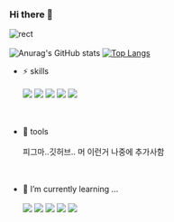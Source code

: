 ### Hi there 👋
![rect](https://capsule-render.vercel.app/api?type=rect&color=gradient&text=%20%207beunseo%20%20&fontAlign=20&fontSize=20&textBg=true&desc=Duksung%20Women%27s%20University%20%20Computer%20Engineering%&descAlign=60&descAlignY=50)<br><br>
![Anurag's GitHub stats](https://github-readme-stats.vercel.app/api?username=7beunseo&show_icons=true&theme=radical)
[![Top Langs](https://github-readme-stats.vercel.app/api/top-langs/?username=7beunseo)](https://github.com/7beunseo/github-readme-stats)



<!--
**7beunseo/7beunseo** is a ✨ _special_ ✨ repository because its `README.md` (this file) appears on your GitHub profile.

Here are some ideas to get you started:

- 🔭 I’m currently working on ...
-->
- ⚡ skills <br><br>
  <img src="https://img.shields.io/badge/html5-E34F26?style=for-the-badge&logo=html5&logoColor=white">
  <img src="https://img.shields.io/badge/css-1572B6?style=for-the-badge&logo=css3&logoColor=white">
  <img src="https://img.shields.io/badge/javascript-F7DF1E?style=for-the-badge&logo=javascript&logoColor=black">
   <img src="https://img.shields.io/badge/python-3776AB?style=for-the-badge&logo=python&logoColor=white"> 
  <img src="https://img.shields.io/badge/django-092E20?style=for-the-badge&logo=django&logoColor=white">
  <br><br><br>

- 💬 tools <br><br>
피그마..깃허브.. 머 이런거 나중에 추가사함 
<br><br><br>
- 🌱 I’m currently learning ...<br><br>
   <img src="https://img.shields.io/badge/java-007396?style=for-the-badge&logo=java&logoColor=white">
   <img src="https://img.shields.io/badge/c++-00599C?style=for-the-badge&logo=c%2B%2B&logoColor=white">
   <img src="https://img.shields.io/badge/spring-6DB33F?style=for-the-badge&logo=spring&logoColor=white">
  <img src="https://img.shields.io/badge/node.js-339933?style=for-the-badge&logo=Node.js&logoColor=white">
  <img src="https://img.shields.io/badge/linux-FCC624?style=for-the-badge&logo=linux&logoColor=black">
  <br><br><br>
<!--
- 👯 I’m looking to collaborate on ...
- 🤔 I’m looking for help with ...
- 💬 Ask me about ...
- 📫 How to reach me: ...
- 😄 Pronouns: ...
- ⚡ Fun fact: ...
-->
